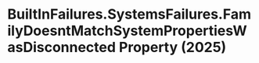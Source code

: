 # BuiltInFailures.SystemsFailures.FamilyDoesntMatchSystemPropertiesWasDisconnected Property (2025)

﻿